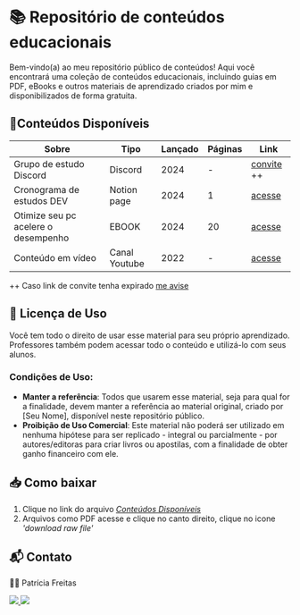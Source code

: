 # 📚 Repositório de conteúdos educacionais


Bem-vindo(a) ao meu repositório público de conteúdos! Aqui você encontrará uma coleção de conteúdos educacionais, incluindo guias em PDF, eBooks e outros materiais de aprendizado criados por mim e disponibilizados de forma gratuita.

## 📂Conteúdos Disponíveis

| Sobre  | Tipo    | Lançado | Páginas | Link   |
|--------|---------|-----|---------|--------|
|Grupo de estudo Discord|  Discord | 2024| -   |<a href="https://discord.gg/HQPU5x4DMD" target="_blank">convite</a> ++
|Cronograma de estudos DEV | Notion page | 2024| 1   |<a href="https://bit.ly/cronograma-estudos-dev" target="_blank">acesse</a>
| Otimize seu pc acelere o desempenho| EBOOK|2024| 20      |<a href="https://bit.ly/3Aqiogx" target="_blank">acesse</a>
| Conteúdo em vídeo| Canal Youtube|2022| -    | <a href="https://www.youtube.com/@patyfreitasbr" target="_blank">acesse</a>

++ Caso link de convite tenha expirado [me avise](https://www.instagram.com/patyfreitasbr)


## 📜 Licença de Uso

Você tem todo o direito de usar esse material para seu próprio aprendizado. Professores também podem acessar todo o conteúdo e utilizá-lo com seus alunos.

### Condições de Uso:
- **Manter a referência**: Todos que usarem esse material, seja para qual for a finalidade, devem manter a referência ao material original, criado por [Seu Nome], disponível neste repositório público.
- **Proibição de Uso Comercial**: Este material não poderá ser utilizado em nenhuma hipótese para ser replicado - integral ou parcialmente - por autores/editoras para criar livros ou apostilas, com a finalidade de obter ganho financeiro com ele.

## 📥 Como baixar

1. Clique no link do arquivo  [_Conteúdos Disponíveis_](conteudos-disponiveis)
2. Arquivos como PDF acesse e clique no canto direito, clique no icone *'download raw file'*


## 📬 Contato

👩‍💻 Patrícia Freitas

 <div><a href="https://www.linkedin.com/in/patyfreitasbr"><img src="https://img.shields.io/badge/LinkedIn-0077B5?style=for-the-badge&logo=linkedin&logoColor=white" target="_blank"></>
  <a href="https://www.instagram.com/patyfreitasbr"><img src="https://img.shields.io/badge/Instagram-E4405F?style=for-the-badge&logo=instagram&logoColor=white" target="_blank"></></div>
